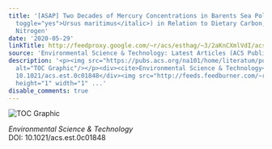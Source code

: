 ```yaml
---
title: '[ASAP] Two Decades of Mercury Concentrations in Barents Sea Polar Bears (<italic
  toggle="yes">Ursus maritimus</italic>) in Relation to Dietary Carbon, Sulfur, and
  Nitrogen'
date: '2020-05-29'
linkTitle: http://feedproxy.google.com/~r/acs/esthag/~3/2aKnCXmlVdI/acs.est.0c01848
source: 'Environmental Science & Technology: Latest Articles (ACS Publications)'
description: '<p><img src="https://pubs.acs.org/na101/home/literatum/publisher/achs/journals/content/esthag/0/esthag.ahead-of-print/acs.est.0c01848/20200529/images/medium/es0c01848_0002.gif"
  alt="TOC Graphic"/></p><div><cite>Environmental Science & Technology</cite></div><div>DOI:
  10.1021/acs.est.0c01848</div><img src="http://feeds.feedburner.com/~r/acs/esthag/~4/2aKnCXmlVdI"
  height="1" width="1" ...'
disable_comments: true
---
```

<p><img src="https://pubs.acs.org/na101/home/literatum/publisher/achs/journals/content/esthag/0/esthag.ahead-of-print/acs.est.0c01848/20200529/images/medium/es0c01848_0002.gif" alt="TOC Graphic"/></p><div><cite>Environmental Science & Technology</cite></div><div>DOI: 10.1021/acs.est.0c01848</div><img src="http://feeds.feedburner.com/~r/acs/esthag/~4/2aKnCXmlVdI" height="1" width="1" ...